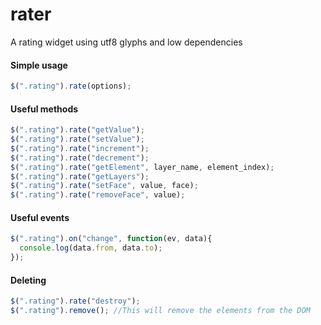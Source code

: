 # rater
A rating widget using utf8 glyphs and low dependencies

#### Simple usage

```javascript
$(".rating").rate(options);
```

#### Useful methods

```javascript
$(".rating").rate("getValue");
$(".rating").rate("setValue");
$(".rating").rate("increment");
$(".rating").rate("decrement");
$(".rating").rate("getElement", layer_name, element_index);
$(".rating").rate("getLayers");
$(".rating").rate("setFace", value, face);
$(".rating").rate("removeFace", value);
```

#### Useful events
```javascript
$(".rating").on("change", function(ev, data){
  console.log(data.from, data.to);
});
```

#### Deleting

```javascript
$(".rating").rate("destroy");
$(".rating").remove(); //This will remove the elements from the DOM
```
